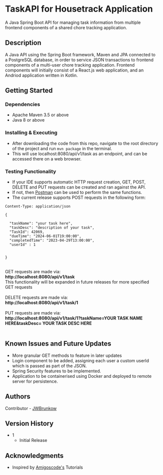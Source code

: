 # TaskAPI for Housetrack Application

A Java Spring Boot API for managing task information from multiple frontend components of a shared chore tracking application.

## Description

A Java API using the Spring Boot framework, Maven and JPA connected to a PostgreSQL database, in order to service JSON transactions to frontend components of a multi-user chore tracking application. 
Frontend components will initially consist of a React.js web application, and an Andriod application written in Kotlin. 


## Getting Started

### Dependencies

* Apache Maven 3.5 or above
* Java 8 or above


### Installing & Executing

* After downloading the code from this repo, navigate to the root directory of the project and run ````mvn package```` in the terminal.
* This will use localhost:8080/api/v1/task as an endpoint, and can be accessed there on a web browser.

### Testing Functionality

* If your IDE supports automatic HTTP request creation, GET, POST, DELETE and PUT requests can be created and ran against the API.
* If not, then [Postman](https://www.postman.com/) can be used to perform the same functions.
* The current release supports POST requests in the following form: <br>

````
Content-Type: application/json

{

  "taskName": "your task here",
  "taskDesc": "description of your task",
  "TaskId": 42069,
  "dueTime": "2024-06-01T19:00:00",
  "completedTime": "2023-04-29T13:00:00",
  "userId" : 1
  

}
````
<br>
GET requests are made via: <br><strong>http://localhost:8080/api/v1/task</strong> <br>
This functionality will be expanded in future releases for more specified GET requests <br><br>
DELETE requests are made via: <br>
<strong>http://localhost:8080/api/v1/task/1</strong> <br><br>
PUT requests are made via: <br>
<strong>http://localhost:8080/api/v1/task/1?taskName=YOUR TASK NAME HERE&taskDesc= YOUR TASK DESC HERE</strong>
<br><br>


## Known Issues and Future Updates

* More granular GET methods to feature in later updates
* Login component to be added, assigning each user a custom userId which is passed as part of the JSON.
* Spring Security features to be implemented.
* Application to be containerised using Docker and deployed to remote server for persistence.


## Authors
Contributor - [JWBrunkow](https://www.linkedin.com/in/jwbrunkow)

## Version History
* 1
    * Initial Release

## Acknowledgments
* Inspired by [Amigoscode's](https://www.youtube.com/@amigoscode) Tutorials
